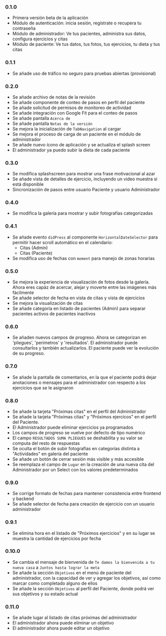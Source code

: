 ### 0.1.0

- Primera versión beta de la aplicación
- Módulo de autenticación: inicia sesión, regístrate o recupera tu contraseña
- Módulo de administrador: Ve tus pacientes, administra sus datos, configura ejercicios y citas
- Módulo de paciente: Ve tus datos, tus fotos, tus ejercicios, tu dieta y tus citas

### 0.1.1

- Se añade uso de tráfico no seguro para pruebas abiertas (provisional)

### 0.2.0

- Se añade archivo de notas de la revisión
- Se añade componente de conteo de pasos en perfil del paciente
- Se añade solicitud de permisos de monitoreo de actividad
- Se añade integración con Google Fit para el conteo de pasos
- Se añade pantalla `Acerca de`
- Se añade pantalla `Notas de la versión`
- Se mejora la inicialización de `TabNavigation` al cargar
- Se mejora el proceso de carga de un paciente en el módulo de administrador
- Se añade nuevo ícono de aplicación y se actualiza el splash screen
- El administrador ya puedo subir la dieta de cada paciente

### 0.3.0

- Se modifica splashscreen para mostrar una frase motivacional al azar
- Se añade vista de detalles de ejercicio, incluyendo un video muestra si está disponible
- Sincronización de pasos entre usuario Paciente y usuario Administrador

### 0.4.0

- Se modifica la galería para mostrar y subir fotografías categorizadas

### 0.4.1

- Se añade evento `didPress` al componente `HorizontalDateSelector` para permitir hacer scroll automático en el calendario:
  - Citas (Admin)
  - Citas (Paciente)
- Se modifica uso de fechas con `moment` para manejo de zonas horarias

### 0.5.0

- Se mejora la experiencia de visualización de fotos desde la galería. Ahora eres capáz de acercar, alejar y moverte entre las imágenes más fácilmente
- Se añade selector de fecha en vista de citas y vista de ejercicios
- Se mejora la visualización de citas
- Se añade categoría en listado de pacientes (Admin) para separar pacientes activos de pacientes inactivos

### 0.6.0

- Se añaden nuevos campos de progreso. Ahora se categorizan en 'pliegues', 'perimetros' y 'resultados'. El administrador puede consultarlos y también actualizarlos. El paciente puede ver la evolución de su progreso.

### 0.7.0

- Se añade la pantalla de comentarios, en la que el paciente podrá dejar anotaciones o mensajes para el administrador con respecto a los ejercicios que se le asignaron

### 0.8.0

- Se añade la tarjeta "Próximas citas" en el perfil del Administrador
- Se añade la tarjeta "Próximas citas" y "Próximos ejercicos" en el perfil del Paciente.
- El Administrador puede eliminar ejercicios ya programados
- Los campos de progreso se vuelve por defecto de tipo numérico
- El campo `RESULTADOS SUMA PLIEGUES` se deshabilita y su valor se computa del resto de respuestas
- Se oculta el botón de subir fotografías en categorías distinta a "Actividades" en galería del paciente
- Se añade un botón de cerrar sesión más visible y más accesible
- Se reemplaza el campo de `Lugar` en la creación de una nueva cita del Administrador por un Select con los valores predeterminados

### 0.9.0

- Se corrige formato de fechas para mantener consistencia entre frontend y backend
- Se añade selector de fecha para creación de ejercicio con un usuario administrador

### 0.9.1

- Se elimina hora en el listado de "Próximos ejercicios" y en su lugar se muestra la cantidad de ejercicios por fecha

### 0.10.0

- Se cambia el mensaje de bienvenida de `Te damos la bienvenida a tu nueva casa` a `Juntos hasta lograr la meta`
- Se añade la sección `Objetivos` en el menú de paciente del administrador, con la capacidad de ver y agregar los objetivos, así como marcar como completado alguno de ellos
- Se añade la sección `Objetivos` al perfil del Paciente, donde podrá ver sus objetivos y su estado actual

### 0.11.0

- Se añade lugar al listado de citas próximas del administrador
- El administrador ahora puede eliminar un objetivo
- El administrador ahora puede editar un objetivo
